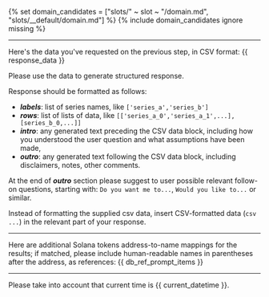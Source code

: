 {% set domain_candidates = ["slots/" ~ slot ~ "/domain.md", "slots/__default/domain.md"] %}
{% include domain_candidates ignore missing %}

---

Here's the data you've requested on the previous step, in CSV format: {{ response_data }}

Please use the data to generate structured response.

Response should be formatted as follows:

- ***labels***: list of series names,
  like `['series_a','series_b']`
- ***rows***: list of lists of data,
  like `[['series_a_0','series_a_1',...],[series_b_0,...]]`
- ***intro***: any generated text preceding the CSV data block,
  including how you understood the user question
  and what assumptions have been made,
- ***outro***: any generated text following the CSV data block,
  including disclaimers, notes, other comments.

At the end of ***outro*** section please suggest to user possible relevant follow-on questions, starting with:
`Do you want me to...`, `Would you like to...` or similar.

Instead of formatting the supplied csv data, insert CSV-formatted data (```csv ...```)
in the relevant part of your response.

---

Here are additional Solana tokens address-to-name mappings for the results; if matched, please include human-readable
names
in parentheses after the address, as references: {{ db_ref_prompt_items }}

---

Please take into account that current time is {{ current_datetime }}.


